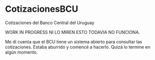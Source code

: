 # CotizacionesBCU
Cotizaciones del Banco Central del Uruguay

WORK IN PROGRESS
NI LO MIREN ESTO TODAVIA NO FUNCIONA. 

Me di cuenta que el BCU tiene un sistema abierto para consultar las cotizaciones. Estaba aburrido y comencé a hacerlo. Quizá lo termine en algún momento. 

